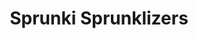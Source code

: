 ---
slug: sprunki-sprunklizers
title: Sprunki Sprunklizers
description: "Sprunki Sprunklizers is an exciting online game. Play for free directly in your browser!"
icon: /images/popular_mods/Sprunki Sprunklizers.png
url: https://wowtbc.net/sprunkin/sprunklizers/index.html
previewImage: /images/popular_mods/Sprunki Sprunklizers.png
type: popular mods

# SEO配置
seo:
  title: "Sprunki Sprunklizers - Play Free Online Game | Fun Browser Games"
  description: "Sprunki Sprunklizers - Play this fun online game for free in your browser. No download required!"
  ogImage: "/images/popular_mods/Sprunki Sprunklizers.png"
  keywords: "sprunki-sprunklizers, online game, browser game, free game, popular mods game, play online"

videoUrls:
  - https://www.youtube.com/embed/example1
  - https://www.youtube.com/embed/example2

whyPlay:
  title: "Why Play Sprunki Sprunklizers?"
  items:
    - "Immersive Gameplay: Sprunki Sprunklizers offers an engaging and immersive gaming experience that will keep you entertained for hours"
    - "Challenging Levels: Test your skills with increasingly difficult challenges and obstacles"
    - "Beautiful Graphics: Enjoy stunning visuals and smooth animations that bring the game world to life"
    - "Regular Updates: New content and features are added regularly to keep the game fresh and exciting"
    - "Free to Play: Experience all the fun without spending a penny"
    - "Community Features: Connect with other players, share strategies, and compete for high scores"
    - "Cross-Platform: Play on any device with a web browser, no downloads required"

features:
  title: "Key Features of Sprunki Sprunklizers"
  image: "/images/popular_mods/Sprunki Sprunklizers.png"
  items:
    - "Intuitive Controls: Easy to learn controls make Sprunki Sprunklizers accessible for players of all skill levels"
    - "Multiple Game Modes: Enjoy various gameplay options that provide different challenges and experiences"
    - "Character Customization: Personalize your gaming experience with unique characters and items"
    - "Achievement System: Complete special tasks to earn rewards and recognition"
    - "Leaderboards: Compete with players worldwide and see who can achieve the highest scores"

characteristics:
  title: "Game Characteristics"
  image: "/images/popular_mods/Sprunki Sprunklizers.png"
  items:
    - "Genre: Popular mods game with elements of strategy and skill"
    - "Difficulty: Suitable for both casual gamers and those seeking a challenge"
    - "Play Time: Quick sessions or extended gameplay, depending on your preference"
    - "Art Style: Vibrant and engaging visuals that enhance the gaming experience"
    - "Sound Design: Immersive audio that complements the gameplay perfectly"

info: "Sprunki Sprunklizers is an exciting online game that offers players a unique and engaging gaming experience. With its intuitive controls, stunning visuals, and challenging gameplay, Sprunki Sprunklizers provides hours of entertainment for players of all ages and skill levels. Whether you're looking for a quick gaming session during a break or an extended play session, Sprunki Sprunklizers delivers an immersive experience that will keep you coming back for more. The game features multiple levels of increasing difficulty, ensuring that players are constantly challenged as they progress. With regular updates adding new content and features, Sprunki Sprunklizers remains fresh and exciting, providing endless entertainment options for its growing community of players."

howToPlayIntro: "Welcome to Sprunki Sprunklizers! This guide will walk you through the basics and help you master the game. Whether you're a beginner or looking to improve your skills, these tips and instructions will enhance your gaming experience."

howToPlaySteps:
  - title: "Getting Started"
    description: "Begin your Sprunki Sprunklizers adventure by familiarizing yourself with the controls. Use your keyboard or mouse to navigate through the game interface. The tutorial will guide you through the basic mechanics and help you understand the objectives."
  - title: "Understanding the Objectives"
    description: "In Sprunki Sprunklizers, your main goal is to progress through levels by completing specific objectives. Each level presents unique challenges that require different strategies and approaches."
  - title: "Mastering the Controls"
    description: "Practice using the controls to improve your precision and reaction time. Sprunki Sprunklizers requires quick reflexes and strategic thinking to overcome obstacles and defeat opponents."
  - title: "Utilizing Power-ups"
    description: "Collect power-ups throughout the game to enhance your abilities and overcome difficult challenges. Each power-up offers unique advantages that can be crucial for success."
  - title: "Developing Strategies"
    description: "As you progress in Sprunki Sprunklizers, develop effective strategies for different scenarios. Analyze patterns, anticipate challenges, and adapt your approach to maximize your performance."

faq:
  title: "Frequently Asked Questions about Sprunki Sprunklizers"
  items:
    - question: "Is Sprunki Sprunklizers free to play?"
      answer: "Yes, Sprunki Sprunklizers is completely free to play directly in your web browser. No downloads or purchases are required to enjoy the full game experience."
    - question: "Can I play Sprunki Sprunklizers on mobile devices?"
      answer: "Yes, Sprunki Sprunklizers is optimized for both desktop and mobile play. You can enjoy the game on any device with a web browser and internet connection."
    - question: "Are there any in-game purchases?"
      answer: "While Sprunki Sprunklizers is free to play, there may be optional in-game purchases available for cosmetic items or additional features that don't affect core gameplay."
    - question: "How often is Sprunki Sprunklizers updated?"
      answer: "The developers regularly update Sprunki Sprunklizers with new content, features, and improvements based on player feedback and game performance."
    - question: "Can I play Sprunki Sprunklizers offline?"
      answer: "Currently, Sprunki Sprunklizers requires an internet connection to play as it's a browser-based online game."
    - question: "Is Sprunki Sprunklizers suitable for children?"
      answer: "Yes, Sprunki Sprunklizers is designed to be family-friendly and suitable for players of all ages."
    - question: "How do I report bugs or issues?"
      answer: "If you encounter any problems while playing Sprunki Sprunklizers, you can report them through the game's support page or contact the developers directly through their website."
    - question: "Still Have Questions?"
      answer: "If you have additional questions about Sprunki Sprunklizers that aren't covered in this FAQ, please visit our support center or contact our customer service team for assistance."
---